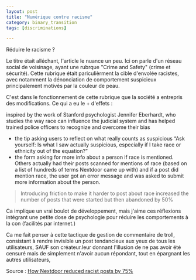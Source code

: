 ```yaml
---
layout: post
title: "Numérique contre racisme"
category: binary_transition
tags: [discriminations]

---
```


Réduire le racisme ?

<!--more-->

Le titre était alléchant, l'article le nuance un peu. Ici on parle d'un réseau social de voisinage, ayant une rubrque "Crime and Safety" (crime et sécurité). Cette rubrique était pariculièrment la cible d'envolée racistes, avec notamment la dénonciation de comportement suspicieux principalement motivés par la couleur de peau.

C'est dans le fonctionnement de cette rubrique que la société a entrepris des modifications. Ce qui a eu le + d'effets :


inspired by the work of Stanford psychologist Jennifer Eberhardt, who studies the way race can influence the judicial system and has helped trained police officers to recognize and overcome their bias
- the tip asking users to reflect on what really counts as suspicious “Ask yourself: Is what I saw actually suspicious, especially if I take race or ethnicity out of the equation?”
-  the form asking for more info about a person if race is mentioned.  Others actually had their posts scanned for mentions of race (based on a list of hundreds of terms Nextdoor came up with) and if a post did mention race, the user got an error message and was asked to submit more information about the person.

> Introducing friction to make it harder to post about race increased the number of posts that were started but then abandoned by 50%


Ca implique un vrai boulot de développement, mais j'aime ces réflexions intégrant une petite dose de psychologie pour réduire les comportements à la con (facilités par internet.)

Ca me fait penser à cette tactique de gestion de commentaire de troll, consistant à rendre invisible un post tendancieux aux yeux de tous les utilisateurs, SAUF son créateur.leur donnant l'illusion de ne pas avoir été censuré mais de simplement n'avoir aucun répondant, tout en épargnant les autres utilisateurs,

Source : [How Nextdoor reduced racist posts by 75%][source]

[source]: http://fusion.net/story/340171/how-nextdoor-reduced-racial-profiling/
